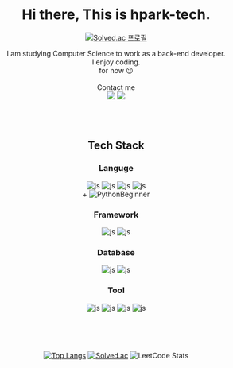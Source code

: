 
<div align=center>


# Hi there, This is hpark-tech.
[![Solved.ac
프로필](http://mazassumnida.wtf/api/mini/generate_badge?boj=todayicode)](https://solved.ac/todayicode)

I am studying Computer Science to work as a back-end developer. <br/>
I enjoy coding.  <br/>
for now :wink:<br/>
<br/>
Contact me  
<a href="https://a-develop.tistory.com"><img src="https://img.shields.io/badge/Blog-555555?style=flat-square&logo=Tistory&logoColor=white"/></a>
<a href="mailto:hpark.tech@gmail.com"><img src="https://img.shields.io/badge/Gmail-555555?style=flat-square&logo=Gmail&logoColor=white"/></a>

<!--
**hpark-tech/hpark-tech** is a ✨ _special_ ✨ repository because its `README.md` (this file) appears on your GitHub profile.

Here are some ideas to get you started:

- 🔭 I’m currently working on ...
- 🌱 I’m currently learning ...
- 👯 I’m looking to collaborate on ...
- 🤔 I’m looking for help with ...
- 💬 Ask me about ...
- 📫 How to reach me: ...
- 😄 Pronouns: ...
- ⚡ Fun fact: ...
-->
<br/>
<br/>

## Tech Stack
### Languge <br/>
![js](https://img.shields.io/badge/Java-ED8B00?style=flat-square&logo=openjdk&logoColor=white) ![js](https://img.shields.io/badge/JavaScript-F7DF1E?style=flat-square&logo=JavaScript&logoColor=white)  ![js](https://img.shields.io/badge/HTML-239120?style=flat-square&logo=html5&logoColor=white) ![js](https://img.shields.io/badge/CSS-239120?&style=flat-square&logo=css3&logoColor=white) <br/>+ ![Python](https://img.shields.io/badge/Python-14354C?style=flat-square&logo=python&logoColor=white)Beginner

### Framework <br/>
![js](https://img.shields.io/badge/Spring-6DB33F?style=flat-square&logo=spring&logoColor=white) ![js](https://img.shields.io/badge/jQuery-0769AD?style=flat-square&logo=jquery&logoColor=white)

### Database <br/>
![js](https://img.shields.io/badge/MySQL-00000F?style=flat-square&logo=mysql&logoColor=white)  ![js](https://img.shields.io/badge/Oracle-F80000?style=flat-square&logo=Oracle&logoColor=white)

### Tool <br/>
![js](https://img.shields.io/badge/Eclipse-2C2255?style=flat-square&logo=eclipse&logoColor=white)   ![js](https://img.shields.io/badge/Bootstrap-563D7C?style=flat-square&logo=bootstrap&logoColor=white)
    ![js](https://img.shields.io/badge/Notion-000000?style=flat-square&logo=notion&logoColor=white) ![js](https://img.shields.io/badge/AWS-232F3E?style=flat-square&logo=amazon-aws&logoColor=white) 

  <br/>
   <br/>
   <br/>

[![Top Langs](https://github-readme-stats.vercel.app/api/top-langs/?username=hpark-tech)](https://github.com/hpark-tech/github-readme-stats) [![Solved.ac](http://mazassumnida.wtf/api/v2/generate_badge?boj=todayicode)](https://solved.ac/todayicode) ![LeetCode Stats](https://leetcard.jacoblin.cool/todayicode?theme=dark&font=Noto%20Sans%20Lisu)
</div>

